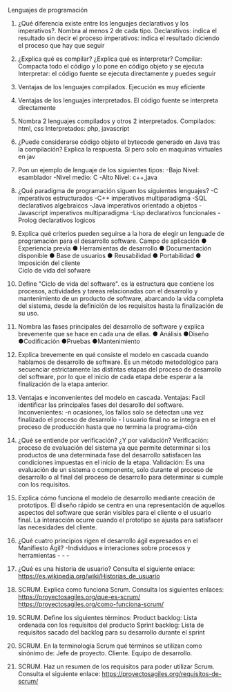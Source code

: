 Lenguajes de programación
1.	¿Qué diferencia existe entre los lenguajes declarativos y los imperativos?. Nombra al menos 2 de cada tipo.                                                                       Declarativos: indica el resultado sin decir el proceso                                                                                                                           imperativos: indica el resultado diciendo el proceso que hay que seguir                                                                                                           
2.	¿Explica qué es compilar? ¿Explica qué es interpretar?                                                                                                                           Compilar: Compacta todo el código y lo pone en código objeto y se ejecuta                                                                                                         Interpretar: el código fuente se ejecuta directamente y puedes seguir                                                                                                                                                                              
3.	Ventajas de los lenguajes compilados.                                                                                                                                           Ejecución es muy eficiente                                                                                                                                                                      
4.	Ventajas de los lenguajes interpretados.                                                                                                                                         El código fuente se interpreta directamente                                                                                                                                                                                                                                                               
5.	Nombra 2 lenguajes compilados y otros 2 interpretados.                                                                                                                          Compilados: html, css                                                                                                                                                            Interpretados: php, javascript                                                                                                                                                                                                             
6.	¿Puede considerarse código objeto el bytecode generado en Java tras la compilación? Explica la respuesta.									Si pero solo en maquinas virtuales en jav																	
7.	Pon un ejemplo de lenguaje de los siguientes tipos:                                                                                                                             -Bajo Nivel: esamblador                                                                                                                                                           -Nivel medio: C                                                                                                                                                                   -Alto Nivel: c++,java  																			             
8.	¿Qué paradigma de programación siguen los siguientes lenguajes?                                                                                                                 -C imperativos estructurados            -C++ imperativos multiparadigma                 -SQL declarativos algebraicos           -Java imperativos orientado a objetos             -Javascript imperativos multiparadigma           -Lisp declarativos funcionales         -Prolog declarativos logicos								
9.	Explica qué criterios pueden seguirse a la hora de elegir un lenguade de programación para el desarrollo software.							Campo de aplicación ● Experiencia previa ● Herramientas de desarrollo ● Documentación disponible ● Base de usuarios ● Reusabilidad ● Portabilidad ● Imposición del cliente																							
Ciclo de vida del sofware																				
1.	Define "Ciclo de vida del software".                                                                                                                                       es la estructura que contiene los procesos, actividades y tareas relacionadas con el desarrollo y mantenimiento de un producto de software, abarcando la vida completa del sistema, desde la definición de los requisitos hasta la finalización de su uso.                                                                                                                                                                                                       
2.	Nombra las fases principales del desarrollo de software y explica brevemente que se hace en cada una de ellas.                                                                  ● Análisis  ●Diseño  ●Codificación  ●Pruebas  ●Mantenimiento                                                                                                                  
3.	Explica brevemente en qué consiste el modelo en cascada cuando hablamos de desarrollo de software.                                                                               Es un método metodológico para secuenciar estrictamente las distintas etapas del proceso de desarrollo del software, por lo que el inicio de cada etapa debe esperar a la finalización de la etapa anterior.                                                                                                                                                                                                                                                                           
4.	 Ventajas e inconvenientes del modelo en cascada.                                                                                                                               Ventajas: Facil identificar las principales fases del desarollo del software.                                                                                                    Inconvenientes: -n ocasiones, los fallos solo se detectan una vez finalizado el proceso de desarrollo                                                                            - l usuario final no se integra en el proceso de producción hasta que no termina la programa-ción                                                                                                                                                                                                                                                                    
5.	 ¿Qué se entiende por verificación? ¿Y por validación?																Verificación: proceso de evaluación del sistema ya que permite determinar si los productos de una determinada fase del desarrollo satisfacen las 			condiciones impuestas en el inicio de la etapa.																Validación: Es una evaluación de un sistema o componente, solo durante el proceso de desarrollo o al final del proceso de desarrollo para determinar si cumple con los 	     requisitos.																					
6.	 Explica cómo funciona el modelo de desarrollo mediante creación de prototipos.													El diseño rápido se centra en una representación de aquellos aspectos del software que serán visibles para el cliente o el usuario final. La interacción ocurre cuando el 	   prototipo se ajusta para satisfacer las necesidades del cliente.																																			
7.	¿Qué cuatro principios rigen el desarrollo ágil expresados en el Manifiesto Ágil?												-Individuos e interaciones sobre procesos y herramientas															-																						-																						-																						
8.	 ¿Qué es una historia de usuario? Consulta el siguiente enlace:
        https://es.wikipedia.org/wiki/Historias_de_usuario
   
9.	SCRUM. Explica como funciona Scrum. Consulta los siguientes enlaces:
        https://proyectosagiles.org/que-es-scrum/
        https://proyectosagiles.org/como-funciona-scrum/

10.	SCRUM. Define los siguientes términos:																		Product backlog: Lista ordenada con los requisitos del producto															Sprint backlog: Lista de requisitos sacado del backlog para su desarrollo durante el sprint																												
11.	SCRUM. En la terminología Scrum qué términos se utilizan como sinónimo de:
        Jefe de proyecto.
        Cliente.
        Equipo de desarrollo.

12.	SCRUM. Haz un resumen de los requisitos para poder utilizar Scrum. Consulta el siguiente enlace:
        https://proyectosagiles.org/requisitos-de-scrum/
